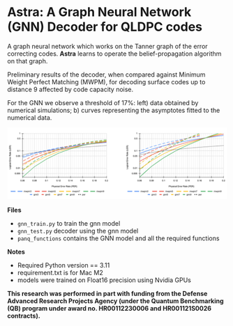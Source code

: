 # Astra: A Graph Neural Network (GNN) Decoder for QLDPC codes



A graph neural network which works on the Tanner graph of the error correcting codes. **Astra** learns to operate the belief-propagation algorithm on that graph.

Preliminary results of the decoder, when compared against Minimum Weight Perfect Matching (MWPM), for decoding surface codes up to distance 9 affected by code capacity noise.

For the GNN we observe a threshold of 17\%: left) data obtained by numerical simulations; b) curves representing the asymptotes fitted to the numerical data.

![asta_res.png](astra_res.png)

**Files**
- `gnn_train.py` to train the gnn model
- `gnn_test.py` decoder using the gnn model
- `panq_functions` contains the GNN model and all the required functions

**Notes**
- Required Python version == 3.11  
- requirement.txt is for Mac M2  
- models were trained on Float16 precision using Nvidia GPUs

**This research was performed in part with funding from the Defense Advanced Research Projects Agency (under the Quantum Benchmarking (QB) program under award no. HR00112230006 and HR001121S0026 contracts).**
